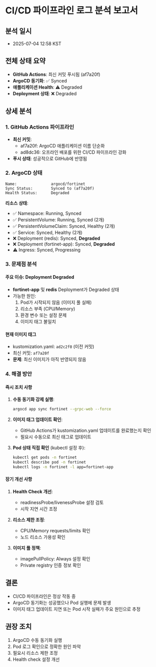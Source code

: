 # CI/CD 파이프라인 로그 분석 보고서

## 분석 일시
- 2025-07-04 12:58 KST

## 전체 상태 요약
- **GitHub Actions**: 최신 커밋 푸시됨 (af7a20f)
- **ArgoCD 동기화**: ✅ Synced 
- **애플리케이션 Health**: ⚠️ Degraded
- **Deployment 상태**: ❌ Degraded

## 상세 분석

### 1. GitHub Actions 파이프라인
- **최신 커밋**: 
  - af7a20f: ArgoCD 애플리케이션 이름 단순화
  - ad8dc36: 오프라인 배포를 위한 CI/CD 파이프라인 강화
- **푸시 상태**: 성공적으로 GitHub에 반영됨

### 2. ArgoCD 상태
```
Name:               argocd/fortinet
Sync Status:        Synced to (af7a20f)
Health Status:      Degraded
```

**리소스 상태**:
- ✅ Namespace: Running, Synced
- ✅ PersistentVolume: Running, Synced (2개)
- ✅ PersistentVolumeClaim: Synced, Healthy (2개)
- ✅ Service: Synced, Healthy (2개)
- ❌ Deployment (redis): Synced, **Degraded**
- ❌ Deployment (fortinet-app): Synced, **Degraded**
- ⚠️ Ingress: Synced, Progressing

### 3. 문제점 분석

#### 주요 이슈: Deployment Degraded
- **fortinet-app** 및 **redis** Deployment가 Degraded 상태
- 가능한 원인:
  1. Pod가 시작되지 않음 (이미지 풀 실패)
  2. 리소스 부족 (CPU/Memory)
  3. 환경 변수 또는 설정 문제
  4. 이미지 태그 불일치

#### 현재 이미지 태그
- kustomization.yaml: `ad2c2f0` (이전 커밋)
- 최신 커밋: `af7a20f`
- **문제**: 최신 이미지가 아직 반영되지 않음

### 4. 해결 방안

#### 즉시 조치 사항
1. **수동 동기화 강제 실행**:
   ```bash
   argocd app sync fortinet --grpc-web --force
   ```

2. **이미지 태그 업데이트 확인**:
   - GitHub Actions가 kustomization.yaml 업데이트를 완료했는지 확인
   - 필요시 수동으로 최신 태그로 업데이트

3. **Pod 상태 직접 확인** (kubectl 설정 후):
   ```bash
   kubectl get pods -n fortinet
   kubectl describe pod -n fortinet
   kubectl logs -n fortinet -l app=fortinet-app
   ```

#### 장기 개선 사항
1. **Health Check 개선**:
   - readinessProbe/livenessProbe 설정 검토
   - 시작 지연 시간 조정

2. **리소스 제한 조정**:
   - CPU/Memory requests/limits 확인
   - 노드 리소스 가용성 확인

3. **이미지 풀 정책**:
   - imagePullPolicy: Always 설정 확인
   - Private registry 인증 정보 확인

## 결론
- CI/CD 파이프라인은 정상 작동 중
- ArgoCD 동기화는 성공했으나 Pod 실행에 문제 발생
- 이미지 태그 업데이트 지연 또는 Pod 시작 실패가 주요 원인으로 추정

## 권장 조치
1. ArgoCD 수동 동기화 실행
2. Pod 로그 확인으로 정확한 원인 파악
3. 필요시 리소스 제한 조정
4. Health check 설정 개선